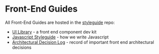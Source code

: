 # Front-End Guides

All Front-End Guides are hosted in the [styleguide](https://github.com/backupify/styleguide) repo:

* [UI Library](http://datto.com/brand) - a front end component dev kit
* [Javascript Styleguide](https://github.com/backupify/styleguide/wiki/Code-Conventions) - how we write Javascript
* [Architectural Decision Log](https://github.com/backupify/styleguide/wiki/Frontend-Architecture) - record of important front end architectural decisions
